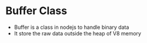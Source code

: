 # Buffer Class

- Buffer is a class in nodejs to handle binary data
- It store the raw data outside the heap of V8 memory